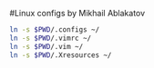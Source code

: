 #Linux configs by Mikhail Ablakatov

```sh
ln -s $PWD/.configs ~/
ln -s $PWD/.vimrc ~/
ln -s $PWD/.vim ~/
ln -s $PWD/.Xresources ~/
```
